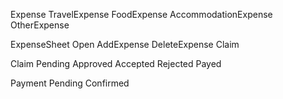 Expense
    TravelExpense
    FoodExpense
    AccommodationExpense
    OtherExpense

ExpenseSheet
    Open
    AddExpense
    DeleteExpense
    Claim

Claim
    Pending
    Approved
    Accepted
    Rejected
    Payed

Payment
    Pending
    Confirmed